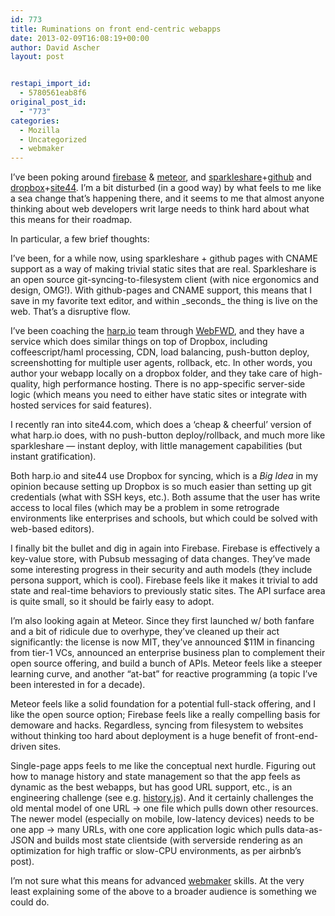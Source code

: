 ```yaml
---
id: 773
title: Ruminations on front end-centric webapps
date: 2013-02-09T16:08:19+00:00
author: David Ascher
layout: post


restapi_import_id:
  - 5780561eab8f6
original_post_id:
  - "773"
categories:
  - Mozilla
  - Uncategorized
  - webmaker
---
```

I&#8217;ve been poking around [firebase](http://firebase.com/) & [meteor](http://meteor.com/), and [sparkleshare](http://sparkleshare.org/)+[github](http://github.com/) and [dropbox](http://dropbox.com)+[site44](http://site44.com/). I&#8217;m a bit disturbed (in a good way) by what feels to me like a sea change that&#8217;s happening there, and it seems to me that almost anyone thinking about web developers writ large needs to think hard about what this means for their roadmap.

In particular, a few brief thoughts:

I&#8217;ve been, for a while now, using sparkleshare + github pages with CNAME support as a way of making trivial static sites that are real. Sparkleshare is an open source git-syncing-to-filesystem client (with nice ergonomics and design, OMG!). With github-pages and CNAME support, this means that I save in my favorite text editor, and within \_seconds\_ the thing is live on the web. That&#8217;s a disruptive flow.

I&#8217;ve been coaching the [harp.io](http://harp.io/) team through [WebFWD](http://webfwd.org/), and they have a service which does similar things on top of Dropbox, including coffeescript/haml processing, CDN, load balancing, push-button deploy, screenshotting for multiple user agents, rollback, etc. In other words, you author your webapp locally on a dropbox folder, and they take care of high-quality, high performance hosting. There is no app-specific server-side logic (which means you need to either have static sites or integrate with hosted services for said features).

I recently ran into site44.com, which does a &#8216;cheap & cheerful&#8217; version of what harp.io does, with no push-button deploy/rollback, and much more like sparkleshare &#8212; instant deploy, with little management capabilities (but instant gratification).

Both harp.io and site44 use Dropbox for syncing, which is a _Big Idea_ in my opinion because setting up Dropbox is so much easier than setting up git credentials (what with SSH keys, etc.). Both assume that the user has write access to local files (which may be a problem in some retrograde environments like enterprises and schools, but which could be solved with web-based editors).

I finally bit the bullet and dig in again into Firebase. Firebase is effectively a key-value store, with Pubsub messaging of data changes. They&#8217;ve made some interesting progress in their security and auth models (they include persona support, which is cool). Firebase feels like it makes it trivial to add state and real-time behaviors to previously static sites. The API surface area is quite small, so it should be fairly easy to adopt.

I&#8217;m also looking again at Meteor. Since they first launched w/ both fanfare and a bit of ridicule due to overhype, they&#8217;ve cleaned up their act significantly: the license is now MIT, they&#8217;ve announced $11M in financing from tier-1 VCs, announced an enterprise business plan to complement their open source offering, and build a bunch of APIs. Meteor feels like a steeper learning curve, and another &#8220;at-bat&#8221; for reactive programming (a topic I&#8217;ve been interested in for a decade). 

Meteor feels like a solid foundation for a potential full-stack offering, and I like the open source option; Firebase feels like a really compelling basis for demoware and hacks. Regardless, syncing from filesystem to websites without thinking too hard about deployment is a huge benefit of front-end-driven sites.

Single-page apps feels to me like the conceptual next hurdle. Figuring out how to manage history and state management so that the app feels as dynamic as the best webapps, but has good URL support, etc., is an engineering challenge (see e.g. [history.js](https://github.com/balupton/history.js)). And it certainly challenges the old mental model of one URL -> one file which pulls down other resources. The newer model (especially on mobile, low-latency devices) needs to be one app -> many URLs, with one core application logic which pulls data-as-JSON and builds most state clientside (with serverside rendering as an optimization for high traffic or slow-CPU environments, as per airbnb&#8217;s post).

I&#8217;m not sure what this means for advanced [webmaker](http://webmaker.org/) skills. At the very least explaining some of the above to a broader audience is something we could do.